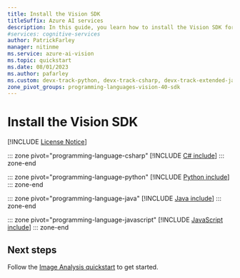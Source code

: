 ```yaml
---
title: Install the Vision SDK
titleSuffix: Azure AI services
description: In this guide, you learn how to install the Vision SDK for your preferred programming language.
#services: cognitive-services
author: PatrickFarley
manager: nitinme
ms.service: azure-ai-vision
ms.topic: quickstart
ms.date: 08/01/2023
ms.author: pafarley
ms.custom: devx-track-python, devx-track-csharp, devx-track-extended-java
zone_pivot_groups: programming-languages-vision-40-sdk
---
```


# Install the Vision SDK

[!INCLUDE [License Notice](../includes/setup-sdk/license-notice-sdk.md)]

::: zone pivot="programming-language-csharp"
[!INCLUDE [C# include](../includes/setup-sdk/csharp.md)]
::: zone-end

::: zone pivot="programming-language-python"
[!INCLUDE [Python include](../includes/setup-sdk/python.md)]
::: zone-end

::: zone pivot="programming-language-java"
[!INCLUDE [Java include](../includes/setup-sdk/java.md)]
::: zone-end

::: zone pivot="programming-language-javascript"
[!INCLUDE [JavaScript include](../includes/setup-sdk/javascript.md)]
::: zone-end

## Next steps

Follow the [Image Analysis quickstart](../quickstarts-sdk/image-analysis-client-library-40.md) to get started.
